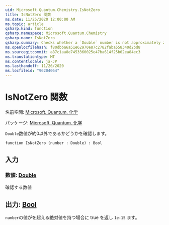 ```yaml
---
uid: Microsoft.Quantum.Chemistry.IsNotZero
title: IsNotZero 関数
ms.date: 11/25/2020 12:00:00 AM
ms.topic: article
qsharp.kind: function
qsharp.namespace: Microsoft.Quantum.Chemistry
qsharp.name: IsNotZero
qsharp.summary: Checks whether a `Double` number is not approximately zero.
ms.openlocfilehash: f80dbba6a51e62970e87c2782faba558340d2bd8
ms.sourcegitcommit: a87c1aa8e7453360025e47ba614f25b02ea84ec3
ms.translationtype: MT
ms.contentlocale: ja-JP
ms.lasthandoff: 11/26/2020
ms.locfileid: "96204064"
---
```

# <a name="isnotzero-function"></a>IsNotZero 関数

名前空間: [Microsoft. Quantum. 化学](xref:Microsoft.Quantum.Chemistry)

パッケージ: [Microsoft. Quantum. 化学](https://nuget.org/packages/Microsoft.Quantum.Chemistry)


`Double`数値が約0以外であるかどうかを確認します。

```qsharp
function IsNotZero (number : Double) : Bool
```


## <a name="input"></a>入力

### <a name="number--double"></a>数値: [Double](xref:microsoft.quantum.lang-ref.double)

確認する数値



## <a name="output--bool"></a>出力: [Bool](xref:microsoft.quantum.lang-ref.bool)

`number`の値がを超える絶対値を持つ場合に true を返し `1e-15` ます。